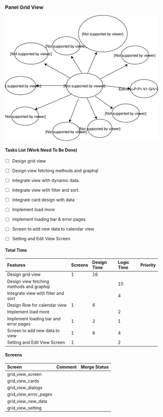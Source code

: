 ### Panel Grid View

![](/assets/AutomataWork.svg)

#### Tasks List \(Work Need To Be Done\)

* [ ] Design grid view
* [ ] Design view fetching methods and graphql
* [ ] Integrate view with dynamic data.
* [ ] Integrate view with filter and sort.

* [ ] Integrate card design with data

* [ ] Implement load more

* [ ] implement loading bar & error pages.
* [ ] Screen to add new data to calendar view

* [ ] Setting and Edit View Screen

#### Total Time

| Features | Screens | Design Time | Logic Time | Priority |
| :--- | :--- | :--- | :--- | :--- |
| Design grid view | 1 | 16 |  |  |
| Design view fetching methods and graphql |  |  | 10 |  |
| Integrate view with filter and sort |  |  | 4 |  |
| Design Row for calendar view | 1 | 6 |  |  |
| Implement load more |  |  | 2 |  |
| Implement loading bar and error pages | 1 | 2 | 1 |  |
| Screen to add new data to  view | 1 | 6 | 4 |  |
| Setting and Edit View Screen | 1 |  | 2 |  |

#### Screens

| Screen | Comment | Merge Status |
| :--- | :--- | :--- |
| grid\_view\_screen |  |  |
| grid\_view\_cards |  |  |
| grid\_view\_dialogs |  |  |
| grid\_view\_error\_pages |  |  |
| grid\_view\_new\_data |  |  |
| grid\_view\_setting |  |  |



